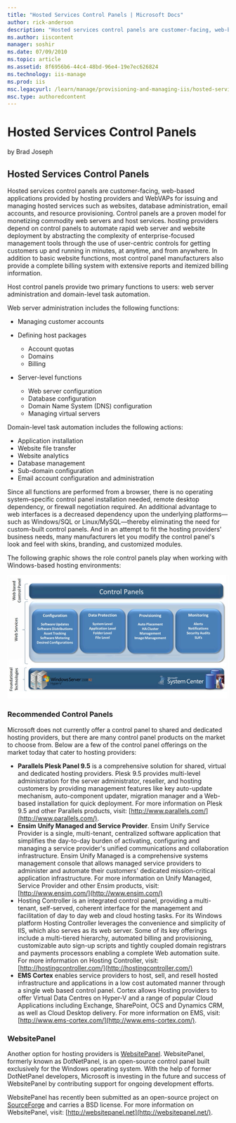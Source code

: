 ```yaml
---
title: "Hosted Services Control Panels | Microsoft Docs"
author: rick-anderson
description: "Hosted services control panels are customer-facing, web-based applications provided by hosting providers and WebVAPs for issuing and managing hosted services..."
ms.author: iiscontent
manager: soshir
ms.date: 07/09/2010
ms.topic: article
ms.assetid: 8f6956b6-44c4-48bd-96e4-19e7ec626824
ms.technology: iis-manage
ms.prod: iis
msc.legacyurl: /learn/manage/provisioning-and-managing-iis/hosted-services-control-panels
msc.type: authoredcontent
---
```

Hosted Services Control Panels
====================
by Brad Joseph

## Hosted Services Control Panels

Hosted services control panels are customer-facing, web-based applications provided by hosting providers and WebVAPs for issuing and managing hosted services such as websites, database administration, email accounts, and resource provisioning. Control panels are a proven model for monetizing commodity web servers and host services. hosting providers depend on control panels to automate rapid web server and website deployment by abstracting the complexity of enterprise-focused management tools through the use of user-centric controls for getting customers up and running in minutes, at anytime, and from anywhere. In addition to basic website functions, most control panel manufacturers also provide a complete billing system with extensive reports and itemized billing information.

Host control panels provide two primary functions to users: web server administration and domain-level task automation.

Web server administration includes the following functions:

- Managing customer accounts
- Defining host packages

    - Account quotas
    - Domains
    - Billing
- Server-level functions

    - Web server configuration
    - Database configuration
    - Domain Name System (DNS) configuration
    - Managing virtual servers

Domain-level task automation includes the following actions:

- Application installation
- Website file transfer
- Website analytics
- Database management
- Sub-domain configuration
- Email account configuration and administration

Since all functions are performed from a browser, there is no operating system–specific control panel installation needed, remote desktop dependency, or firewall negotiation required. An additional advantage to web interfaces is a decreased dependency upon the underlying platforms—such as Windows/SQL or Linux/MySQL—thereby eliminating the need for custom-built control panels. And in an attempt to fit the hosting providers' business needs, many manufacturers let you modify the control panel's look and feel with skins, branding, and customized modules.

The following graphic shows the role control panels play when working with Windows-based hosting environments:

[![](hosted-services-control-panels/_static/image2.png)](hosted-services-control-panels/_static/image1.png)


### Recommended Control Panels

Microsoft does not currently offer a control panel to shared and dedicated hosting providers, but there are many control panel products on the market to choose from. Below are a few of the control panel offerings on the market today that cater to hosting providers:

- **Parallels Plesk Panel 9.5** is a comprehensive solution for shared, virtual and dedicated hosting providers. Plesk 9.5 provides multi-level administration for the server administrator, reseller, and hosting customers by providing management features like key auto-update mechanism, auto-component updater, migration manager and a Web-based installation for quick deployment. For more information on Plesk 9.5 and other Parallels products, visit: [http://www.parallels.com/](http://www.parallels.com/).
- **Ensim** **Unify Managed and Service Provider**. Ensim Unify Service Provider is a single, multi-tenant, centralized software application that simplifies the day-to-day burden of activating, configuring and managing a service provider's unified communications and collaboration infrastructure. Ensim Unify Managed is a comprehensive systems management console that allows managed service providers to administer and automate their customers' dedicated mission-critical application infrastructure. For more information on Unify Managed, Service Provider and other Ensim products, visit: [http://www.ensim.com/](http://www.ensim.com/)
- Hosting Controller is an integrated control panel, providing a multi-tenant, self-served, coherent interface for the management and facilitation of day to day web and cloud hosting tasks. For its Windows platform Hosting Controller leverages the convenience and simplicity of IIS, which also serves as its web server. Some of its key offerings include a multi-tiered hierarchy, automated billing and provisioning, customizable auto sign-up scripts and tightly coupled domain registrars and payments processors enabling a complete Web automation suite. For more information on Hosting Controller, visit: [http://hostingcontroller.com/](http://hostingcontroller.com/)
- **EMS Cortex** enables service providers to host, sell, and resell hosted infrastructure and applications in a low cost automated manner through a single web based control panel. Cortex allows Hosting providers to offer Virtual Data Centres on Hyper-V and a range of popular Cloud Applications including Exchange, SharePoint, OCS and Dynamics CRM, as well as Cloud Desktop delivery. For more information on EMS, visit: [http://www.ems-cortex.com/](http://www.ems-cortex.com/).

### WebsitePanel

Another option for hosting providers is [WebsitePanel](websitepanel.md). WebsitePanel, formerly known as DotNetPanel, is an open-source control panel built exclusively for the Windows operating system. With the help of former DotNetPanel developers, Microsoft is investing in the future and success of WebsitePanel by contributing support for ongoing development efforts.

WebsitePanel has recently been submitted as an open-source project on [SourceForge](http://sourceforge.net/) and carries a BSD license. For more information on WebsitePanel, visit: [http://websitepanel.net](http://websitepanel.net/).